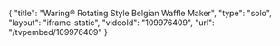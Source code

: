 {
    "title": "Waring&reg; Rotating Style Belgian Waffle Maker",
    "type": "solo",
    "layout": "iframe-static",
    "videoId": "109976409",
    "url": "\/tvpembed\/109976409"
}